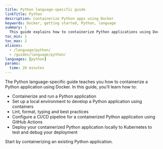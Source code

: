 ```yaml
---
title: Python language-specific guide
linkTitle: Python
description: Containerize Python apps using Docker
keywords: Docker, getting started, Python, language
summary: |
  This guide explains how to containerize Python applications using Docker.
toc_min: 1
toc_max: 2
aliases:
  - /language/python/
  - /guides/language/python/
languages: [python]
params:
  time: 20 minutes
---
```


The Python language-specific guide teaches you how to containerize a Python application using Docker. In this guide, you’ll learn how to:

- Containerize and run a Python application
- Set up a local environment to develop a Python application using containers
- Lint, format, typing and best practices
- Configure a CI/CD pipeline for a containerized Python application using GitHub Actions
- Deploy your containerized Python application locally to Kubernetes to test and debug your deployment

Start by containerizing an existing Python application.
